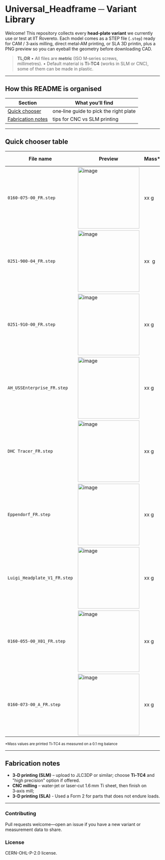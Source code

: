 # Universal\_Headframe ─ Variant Library 
Welcome!  This repository collects every **head‑plate variant** we currently use or test at IIT Rovereto.  Each model comes as a STEP file (`.step`) ready for CAM / 3‑axis milling, direct metal‑AM printing, or SLA 3D printin, plus a PNG preview so you can eyeball the geometry before downloading CAD.

> **TL;DR**  • All files are **metric** (ISO M‑series screws, millimetres). • Default material is **Ti‑TC4** (works in SLM or CNC), some of them can be made in plastic.

---

## How this README is organised

| Section                                 | What you’ll find                              |
| --------------------------------------- | --------------------------------------------- |
| [Quick chooser](#quick-chooser-table)   | one‑line guide to pick the right plate        |
| [Fabrication notes](#fabrication-notes) | tips for CNC vs SLM printing                  |

---

## Quick chooser table

| File name                    | Preview                                           | Mass\* | Aperture Ø | Typical use‑case                                                         |
| ---------------------------- | ------------------------------------------------- | ------ | ---------- | ------------------------------------------------------------------------ |
| `0160-075-00_FR.step`        |<img width="200" height="200" alt="image" src="https://github.com/user-attachments/assets/d9629387-1684-4be4-83f3-da9fcd6184ba" /> | xx g | x mm       | **Allen institute lineage** 	titanium headframe utilized with the SHIELD implant for dual hemisphere electrophysiological recordings|
| `0251-900-04_FR.step`        |<img width="200" height="200" alt="image" src="https://github.com/user-attachments/assets/737602b0-636a-4b25-b1ce-7d8e50378b73" />| xx  g | x mm       | **Allen institute lineage**  Headframe-shank mounted stylus for setting stereotax clamp location with respect to Bregma|
| `0251-910-00_FR.step`        |<img width="200" height="200" alt="image" src="https://github.com/user-attachments/assets/52fde1f3-948a-418d-be3b-6fbe77c8fc69" />| xx g | x mm        |**Allen institute lineage**Headframe-shank mounted Whole Hemisphere Implant Tracer |
| `AH_USSEnterprise_FR.step`   |<img width="200" height="200" alt="image" src="https://github.com/user-attachments/assets/b2470306-d3b9-465a-a05c-f2e43692bdff" />| xx g | x mm        | **Skull‑contoured** geometry—full compatibility, acute imaging, SHIELD implant for dual hemisphere electrophysiological recordings |
| `DHC Tracer_FR.step`         |<img width="200" height="200" alt="image" src="https://github.com/user-attachments/assets/56db0925-8883-4969-b1a7-c4388b0afbe0" />| xx g | x mm       | Headframe-shank mounted Dual Hemisphere Implant Tracer       			           |
| `Eppendorf_FR.step`          |<img width="200" height="200" alt="image" src="https://github.com/user-attachments/assets/45404b41-67d2-434d-981d-b1479ca10d60" />| xx g | x mm       | Plate with keyed seat for Eppendorf to insert NP2 shanks            |
| `Luigi_Headplate_V1_FR.step` |<img width="200" height="200" alt="image" src="https://github.com/user-attachments/assets/6ceb3b4a-dbaf-4a54-848c-202b832a638d" />| xx g | x mm       | Luigi petrucco variant Ephys|
| `0160-055-00_X01_FR.step`    |<img width="200" height="200" alt="image" src="https://github.com/user-attachments/assets/b7f07272-9334-41a1-8d5c-6cd5b2c36aa6" />| xx g | x mm       | variant.                |
| `0160-073-00_A_FR.step`      |<img width="200" height="200" alt="image" src="https://github.com/user-attachments/assets/6c8d0bb0-3c38-4c7e-b21b-645305a426ff" />| xx g | x mm       | **Allen institute lineage** 	titanium headframe utilized with the SHIELD implant for whole hemisphere electrophysiological recordings - Version 2 - Ring style.|

<sub>\*Mass values are printed Ti‑TC4 as measured on a 0.1 mg balance</sub>

---

## Fabrication notes

* **3‑D printing (SLM)** – upload to JLC3DP or similar; choose **Ti‑TC4** and "high precision" option if offered.
* **CNC milling** – water‑jet or laser‑cut 1.6 mm Ti sheet, then finish on 3‑axis mill;
* **3-D printing  (SLA)** - Used a Form 2 for parts that does not endure loads.

---


### Contributing

Pull requests welcome—open an issue if you have a new variant or measurement data to share.

### License

CERN-OHL-P-2.0 license.
